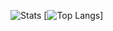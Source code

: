 ![Stats](https://github-readme-stats.vercel.app/api?username=castynet&show_icons=true&theme=great-gatsby&count_private=true)
[![Top Langs](https://github-readme-stats.vercel.app/api/top-langs/?username=castynet&compact&theme=great-gatsby)]
